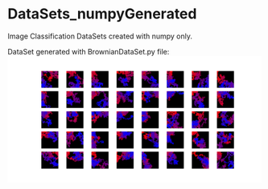 # DataSets_numpyGenerated
Image Classification DataSets created with numpy only.

DataSet generated with BrownianDataSet.py file: 
![](figBrownian.png)
